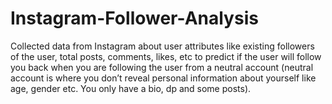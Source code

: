 # Instagram-Follower-Analysis
Collected data from Instagram about user attributes like existing followers of the user, total posts, comments, likes, etc to predict if the user will follow you back when you are following the user from a neutral account (neutral account is where you don’t reveal personal information about yourself like age, gender etc. You only have a bio, dp and some posts).
